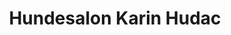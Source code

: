 ---
title: "Hundesalon Karin Hudac"
url: /ribnitz-damgarten/hundesalon-karin-hudac/
shop: Tiersalon
---